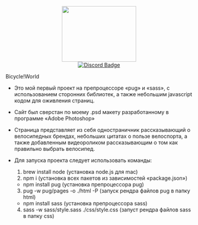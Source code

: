 <div id="header" align="center">
  <img src="https://media.giphy.com/media/mTPjPA6SSXgTsnZ1Dh/giphy.gif" width="200" height="150" border=""/>
</div>
<div id="badges" align="center">
  <a href="https://discordapp.com/users/grifaka">
    <img src="https://img.shields.io/badge/Discord-blue?style=for-the-badge&logo=discord&logoColor=white" alt="Discord Badge"/>
  </a>
</div>
 
 Bicycle!World
 
 - Это мой первый проект на препроцессоре «pug» и «sass», с использованием сторонних библиотек,  а также небольшим javascript кодом для оживления страниц.
 - Сайт был сверстан по моему .psd макету разработанному в программе «Adobe Photoshop»
 - Страница представляет из себя одностраничник рассказывающий о велосипедных брендах, небольших цитатах о пользе велоспорта, а также добавленным видеороликом рассказывающим о том как 
   правильно выбрать велосипед.

- Для запуска проекта следует использовать команды:
  1. brew install node (установка node.js для mac)
  2. npm i (установка всех пакетов из зависимостей «package.json»)
    - npm install pug (установка препроцессора pug)
  3. pug -w pug/pages -o ./html -P (запуск рендра файлов pug в папку html)
    - npm install sass (установка препроцессора sass)
  4. sass -w sass/style.sass ./css/style.css (запуст рендра файлов sass в папку css)
